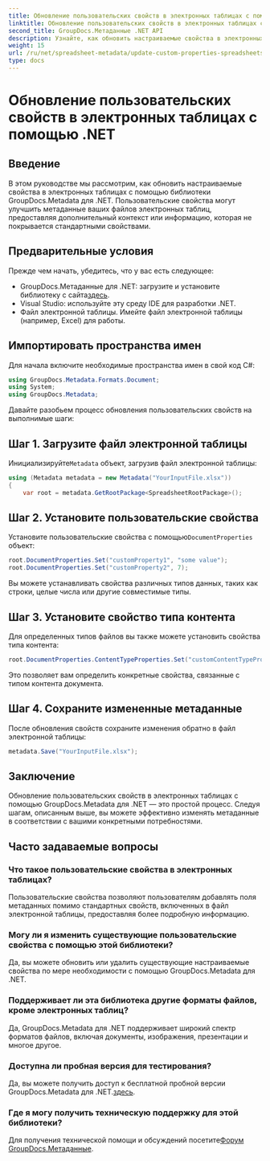 ```yaml
---
title: Обновление пользовательских свойств в электронных таблицах с помощью .NET
linktitle: Обновление пользовательских свойств в электронных таблицах с помощью .NET
second_title: GroupDocs.Метаданные .NET API
description: Узнайте, как обновить настраиваемые свойства в электронных таблицах с помощью GroupDocs.Metadata для .NET. Это руководство эффективно совершенствует ваши навыки управления метаданными.
weight: 15
url: /ru/net/spreadsheet-metadata/update-custom-properties-spreadsheets/
type: docs
---
```

# Обновление пользовательских свойств в электронных таблицах с помощью .NET

## Введение
В этом руководстве мы рассмотрим, как обновить настраиваемые свойства в электронных таблицах с помощью библиотеки GroupDocs.Metadata для .NET. Пользовательские свойства могут улучшить метаданные ваших файлов электронных таблиц, предоставляя дополнительный контекст или информацию, которая не покрывается стандартными свойствами.
## Предварительные условия
Прежде чем начать, убедитесь, что у вас есть следующее:
- GroupDocs.Метаданные для .NET: загрузите и установите библиотеку с сайта[здесь](https://releases.groupdocs.com/metadata/net/).
- Visual Studio: используйте эту среду IDE для разработки .NET.
- Файл электронной таблицы. Имейте файл электронной таблицы (например, Excel) для работы.

## Импортировать пространства имен
Для начала включите необходимые пространства имен в свой код C#:
```csharp
using GroupDocs.Metadata.Formats.Document;
using System;
using GroupDocs.Metadata;
```

Давайте разобьем процесс обновления пользовательских свойств на выполнимые шаги:
## Шаг 1. Загрузите файл электронной таблицы
 Инициализируйте`Metadata` объект, загрузив файл электронной таблицы:
```csharp
using (Metadata metadata = new Metadata("YourInputFile.xlsx"))
{
    var root = metadata.GetRootPackage<SpreadsheetRootPackage>();
```
## Шаг 2. Установите пользовательские свойства
 Установите пользовательские свойства с помощью`DocumentProperties` объект:
```csharp
root.DocumentProperties.Set("customProperty1", "some value");
root.DocumentProperties.Set("customProperty2", 7);
```
Вы можете устанавливать свойства различных типов данных, таких как строки, целые числа или другие совместимые типы.
## Шаг 3. Установите свойство типа контента
Для определенных типов файлов вы также можете установить свойства типа контента:
```csharp
root.DocumentProperties.ContentTypeProperties.Set("customContentTypeProperty", "custom value");
```
Это позволяет вам определить конкретные свойства, связанные с типом контента документа.
## Шаг 4. Сохраните измененные метаданные
После обновления свойств сохраните изменения обратно в файл электронной таблицы:
```csharp
metadata.Save("YourInputFile.xlsx");
```

## Заключение
Обновление пользовательских свойств в электронных таблицах с помощью GroupDocs.Metadata для .NET — это простой процесс. Следуя шагам, описанным выше, вы можете эффективно изменять метаданные в соответствии с вашими конкретными потребностями.

## Часто задаваемые вопросы
### Что такое пользовательские свойства в электронных таблицах?
Пользовательские свойства позволяют пользователям добавлять поля метаданных помимо стандартных свойств, включенных в файл электронной таблицы, предоставляя более подробную информацию.
### Могу ли я изменить существующие пользовательские свойства с помощью этой библиотеки?
Да, вы можете обновить или удалить существующие настраиваемые свойства по мере необходимости с помощью GroupDocs.Metadata для .NET.
### Поддерживает ли эта библиотека другие форматы файлов, кроме электронных таблиц?
Да, GroupDocs.Metadata для .NET поддерживает широкий спектр форматов файлов, включая документы, изображения, презентации и многое другое.
### Доступна ли пробная версия для тестирования?
 Да, вы можете получить доступ к бесплатной пробной версии GroupDocs.Metadata для .NET.[здесь](https://releases.groupdocs.com/).
### Где я могу получить техническую поддержку для этой библиотеки?
 Для получения технической помощи и обсуждений посетите[Форум GroupDocs.Метаданные](https://forum.groupdocs.com/c/metadata/14).